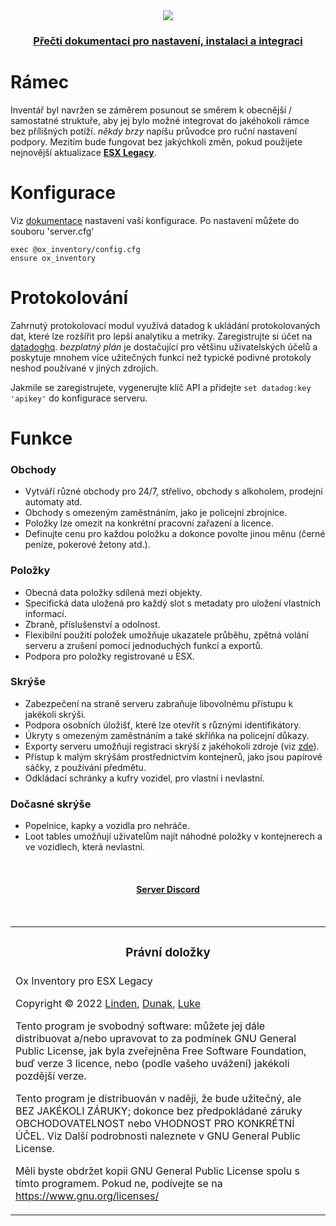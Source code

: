<div align='center'><img src='https://i.imgur.com/UAZyugL.png'/></div>
<div align='center'><h3><a href='https://overextended.github.io/docs/ox_inventory/'>Přečti dokumentaci pro nastavení, instalaci a integraci</a></h3></div>


# Rámec

Inventář byl navržen se záměrem posunout se směrem k obecnější / samostatné struktuře, aby jej bylo možné integrovat do jakéhokoli rámce bez přílišných potíží. _někdy brzy_ napíšu průvodce pro ruční nastavení podpory. Mezitím bude fungovat bez jakýchkoli změn, pokud použijete nejnovější aktualizace **[ESX Legacy](https://github.com/esx-framework/esx-legacy)**.

# Konfigurace
Viz [dokumentace](https://overextended.github.io/docs/ox_inventory/) nastavení vaší konfigurace.
Po nastavení můžete do souboru 'server.cfg'
```
exec @ox_inventory/config.cfg
ensure ox_inventory
```

# Protokolování

Zahrnutý protokolovací modul využívá datadog k ukládání protokolovaných dat, které lze rozšířit pro lepší analytiku a metriky. Zaregistrujte si účet na [datadoghq](https://www.datadoghq.com/).
_bezplatný plán_ je dostačující pro většinu uživatelských účelů a poskytuje mnohem více užitečných funkcí než typické podivné protokoly neshod používané v jiných zdrojích.

Jakmile se zaregistrujete, vygenerujte klíč API a přidejte `set datadog:key 'apikey'` do konfigurace serveru.


# Funkce

### Obchody

- Vytváří různé obchody pro 24/7, střelivo, obchody s alkoholem, prodejní automaty atd.
- Obchody s omezeným zaměstnáním, jako je policejní zbrojnice.
- Položky lze omezit na konkrétní pracovní zařazení a licence.
- Definujte cenu pro každou položku a dokonce povolte jinou měnu (černé peníze, pokerové žetony atd.).


### Položky

- Obecná data položky sdílená mezi objekty.
- Specifická data uložená pro každý slot s metadaty pro uložení vlastních informací.
- Zbraně, příslušenství a odolnost.
- Flexibilní použití položek umožňuje ukazatele průběhu, zpětná volání serveru a zrušení pomocí jednoduchých funkcí a exportů.
- Podpora pro položky registrované u ESX.


### Skrýše

- Zabezpečení na straně serveru zabraňuje libovolnému přístupu k jakékoli skrýši.
- Podpora osobních úložišť, které lze otevřít s různými identifikátory.
- Úkryty s omezeným zaměstnáním a také skříňka na policejní důkazy.
- Exporty serveru umožňují registraci skrýší z jakéhokoli zdroje (viz [zde](https://github.com/overextended/ox_inventory_examples/blob/main/server.lua)).
- Přístup k malým skrýšám prostřednictvím kontejnerů, jako jsou papírové sáčky, z používání předmětu.
- Odkládací schránky a kufry vozidel, pro vlastní i nevlastní.


### Dočasné skrýše

- Popelnice, kapky a vozidla pro nehráče.
- Loot tables umožňují uživatelům najít náhodné položky v kontejnerech a ve vozidlech, která nevlastní.


<br><div><h4 align='center'><a href='https://discord.gg/overextended'>Server Discord</a></h4></div><br>


<table><tr><td><h3 align='center'>Právní doložky</h2></tr></td>
<tr><td>
Ox Inventory pro ESX Legacy

Copyright © 2022 [Linden](https://github.com/thelindat), [Dunak](https://github.com/dunak-debug), [Luke](https://github.com/LukeWasTakenn)


Tento program je svobodný software: můžete jej dále distribuovat a/nebo upravovat
to za podmínek GNU General Public License, jak byla zveřejněna
Free Software Foundation, buď verze 3 licence, nebo
(podle vašeho uvážení) jakékoli pozdější verze.


Tento program je distribuován v naději, že bude užitečný,
ale BEZ JAKÉKOLI ZÁRUKY; dokonce bez předpokládané záruky
OBCHODOVATELNOST nebo VHODNOST PRO KONKRÉTNÍ ÚČEL. Viz
Další podrobnosti naleznete v GNU General Public License.


Měli byste obdržet kopii GNU General Public License
spolu s tímto programem.
Pokud ne, podívejte se na <https://www.gnu.org/licenses/>
</td></tr></table>

